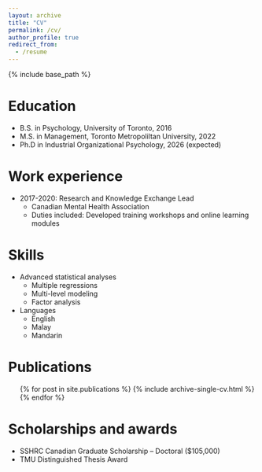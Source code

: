 ```yaml
---
layout: archive
title: "CV"
permalink: /cv/
author_profile: true
redirect_from:
  - /resume
---
```


{% include base_path %}

Education
======
* B.S. in Psychology, University of Toronto, 2016
* M.S. in Management, Toronto Metropoliltan University, 2022
* Ph.D in Industrial Organizational Psychology, 2026 (expected)

Work experience
======
* 2017-2020: Research and Knowledge Exchange Lead	
  * Canadian Mental Health Association
  * Duties included: Developed training workshops and online learning modules
  
Skills
======
* Advanced statistical analyses
  * Multiple regressions
  * Multi-level modeling
  * Factor analysis
* Languages
  * English
  * Malay
  * Mandarin

Publications
======
  <ul>{% for post in site.publications %}
    {% include archive-single-cv.html %}
  {% endfor %}</ul>
  

Scholarships and awards
======
* SSHRC Canadian Graduate Scholarship – Doctoral ($105,000) 
* TMU Distinguished Thesis Award 

